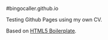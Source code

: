 #bingocaller.github.io

Testing Github Pages using my own CV.

Based on [HTML5 Boilerplate](http://html5boilerplate.com).